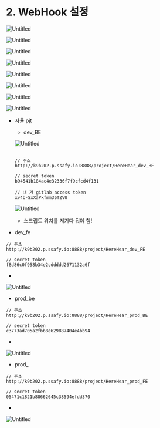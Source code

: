 # 2. WebHook 설정

![Untitled](image2/Untitled.png)

![Untitled](image2/Untitled%201.png)

![Untitled](image2/Untitled%202.png)

![Untitled](image2/Untitled%203.png)

![Untitled](image2/Untitled%204.png)

![Untitled](image2/Untitled%205.png)

![Untitled](image2/Untitled%206.png)

![Untitled](image2/Untitled%207.png)

- 자율 pjt
    - dev_BE
    
    ![Untitled](image2/Untitled%208.png)
    
    ```
    
    // 주소
    http://k9b202.p.ssafy.io:8888/project/HereHear_dev_BE
    
    // secret token
    b94541b184ac4e32336f7f9cfcd4f131
    
    // 내 거 gitlab access token
    xv4b-SxXaPkfmm36TZVU
    ```
    
    ![Untitled](image2/Untitled%209.png)
    
    - 스크립트 위치를 저기다 둬야 함!
    
- dev_fe

```
// 주소
http://k9b202.p.ssafy.io:8888/project/HereHear_dev_FE

// secret token
f8d86c0f958b34e2cddddd2671132a6f
```

- 

![Untitled](image2/Untitled%2010.png)

- prod_be

```
// 주소
http://k9b202.p.ssafy.io:8888/project/HereHear_prod_BE

// secret token
c3773ad705a2fbb8e629887404e4bb94
```

- 

![Untitled](image2/Untitled%2010.png)

- prod_

```
// 주소
http://k9b202.p.ssafy.io:8888/project/HereHear_prod_FE

// secret token
05471c1821b88662645c38594efdd370
```

- 

![Untitled](image2/Untitled%2010.png)